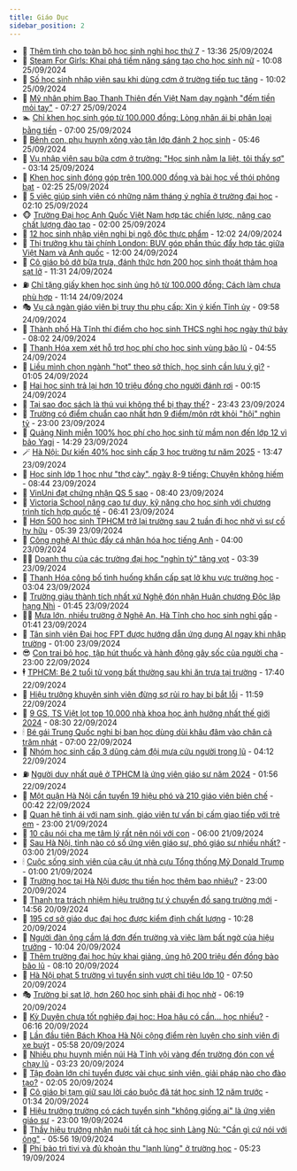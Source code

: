 ```yaml
---
title: Giáo Dục
sidebar_position: 2
---
```


<!-- dantri-giao-duc:START -->
- 🤡 [Thêm tỉnh cho toàn bộ học sinh nghỉ học thứ 7](https://dantri.com.vn/giao-duc/them-tinh-cho-toan-bo-hoc-sinh-nghi-hoc-thu-7-20240925191339538.htm) - 13:36 25/09/2024
- 🗽 [Steam For Girls: Khai phá tiềm năng sáng tạo cho học sinh nữ](https://dantri.com.vn/giao-duc/steam-for-girls-khai-pha-tiem-nang-sang-tao-cho-hoc-sinh-nu-20240925165544568.htm) - 10:08 25/09/2024
- 🚦 [Số học sinh nhập viện sau khi dùng cơm ở trường tiếp tục tăng](https://dantri.com.vn/giao-duc/so-hoc-sinh-nhap-vien-sau-khi-dung-com-o-truong-tiep-tuc-tang-20240925164209019.htm) - 10:02 25/09/2024
- 🌋 [Mỹ nhân phim Bao Thanh Thiên đến Việt Nam dạy ngành &quot;đếm tiền mỏi tay&quot;](https://dantri.com.vn/giao-duc/my-nhan-phim-bao-thanh-thien-den-viet-nam-day-nganh-dem-tien-moi-tay-20240925120328985.htm) - 07:27 25/09/2024
- 🏊 [Chỉ khen học sinh góp từ 100.000 đồng: Lòng nhân ái bị phân loại bằng tiền](https://dantri.com.vn/giao-duc/chi-khen-hoc-sinh-gop-tu-100000-dong-long-nhan-ai-bi-phan-loai-bang-tien-20240925102441055.htm) - 07:00 25/09/2024
- 🎃 [Bênh con, phụ huynh xông vào tận lớp đánh 2 học sinh](https://dantri.com.vn/giao-duc/benh-con-phu-huynh-xong-vao-tan-lop-danh-2-hoc-sinh-20240925120553570.htm) - 05:46 25/09/2024
- 💄 [Vụ nhập viện sau bữa cơm ở trường: &quot;Học sinh nằm la liệt, tôi thấy sợ&quot;](https://dantri.com.vn/giao-duc/vu-nhap-vien-sau-bua-com-o-truong-hoc-sinh-nam-la-liet-toi-thay-so-20240925090002698.htm) - 03:14 25/09/2024
- 🦅 [Khen học sinh đóng góp trên 100.000 đồng và bài học về thói phông bạt](https://dantri.com.vn/giao-duc/khen-hoc-sinh-dong-gop-tren-100000-dong-va-bai-hoc-ve-thoi-phong-bat-20240924232336598.htm) - 02:25 25/09/2024
- 🚦 [5 việc giúp sinh viên có những năm tháng ý nghĩa ở trường đại học](https://dantri.com.vn/giao-duc/5-viec-giup-sinh-vien-co-nhung-nam-thang-y-nghia-o-truong-dai-hoc-20240923102915294.htm) - 02:10 25/09/2024
- 🐵 [Trường Đại học Anh Quốc Việt Nam hợp tác chiến lược, nâng cao chất lượng đào tạo](https://dantri.com.vn/giao-duc/truong-dai-hoc-anh-quoc-viet-nam-hop-tac-chien-luoc-nang-cao-chat-luong-dao-tao-20240924165444113.htm) - 02:00 25/09/2024
- 🐘 [12 học sinh nhập viện nghi bị ngộ độc thực phẩm](https://dantri.com.vn/giao-duc/12-hoc-sinh-nhap-vien-nghi-bi-ngo-doc-thuc-pham-20240924183135137.htm) - 12:02 24/09/2024
- 🦏 [Thị trưởng khu tài chính London: BUV góp phần thúc đẩy hợp tác giữa Việt Nam và Anh quốc](https://dantri.com.vn/giao-duc/thi-truong-khu-tai-chinh-london-buv-gop-phan-thuc-day-hop-tac-giua-viet-nam-va-anh-quoc-20240924164220587.htm) - 12:00 24/09/2024
- 💼 [Cô giáo bỏ dở bữa trưa, đánh thức hơn 200 học sinh thoát thảm họa sạt lở](https://dantri.com.vn/giao-duc/co-giao-bo-do-bua-trua-danh-thuc-hon-200-hoc-sinh-thoat-tham-hoa-sat-lo-20240924171042851.htm) - 11:31 24/09/2024
- ⛽️ [Chỉ tặng giấy khen học sinh ủng hộ từ 100.000 đồng: Cách làm chưa phù hợp](https://dantri.com.vn/giao-duc/chi-tang-giay-khen-hoc-sinh-ung-ho-tu-100000-dong-cach-lam-chua-phu-hop-20240924172111002.htm) - 11:14 24/09/2024
- 🎭 [Vụ cả ngàn giáo viên bị truy thu phụ cấp: Xin ý kiến Tỉnh ủy](https://dantri.com.vn/giao-duc/vu-ca-ngan-giao-vien-bi-truy-thu-phu-cap-xin-y-kien-tinh-uy-20240924160244802.htm) - 09:58 24/09/2024
- 🎃 [Thành phố Hà Tĩnh thí điểm cho học sinh THCS nghỉ học ngày thứ bảy](https://dantri.com.vn/giao-duc/thanh-pho-ha-tinh-thi-diem-cho-hoc-sinh-thcs-nghi-hoc-ngay-thu-bay-20240924141355079.htm) - 08:02 24/09/2024
- 🚀 [Thanh Hóa xem xét hỗ trợ học phí cho học sinh vùng bão lũ](https://dantri.com.vn/giao-duc/thanh-hoa-xem-xet-ho-tro-hoc-phi-cho-hoc-sinh-vung-bao-lu-20240924094908737.htm) - 04:55 24/09/2024
- 👀 [Liều mình chọn ngành &quot;hot&quot; theo sở thích, học sinh cần lưu ý gì?](https://dantri.com.vn/giao-duc/lieu-minh-chon-nganh-hot-theo-so-thich-hoc-sinh-can-luu-y-gi-20240923230035325.htm) - 01:05 24/09/2024
- 🌝 [Hai học sinh trả lại hơn 10 triệu đồng cho người đánh rơi](https://dantri.com.vn/giao-duc/hai-hoc-sinh-tra-lai-hon-10-trieu-dong-cho-nguoi-danh-roi-20240924023048200.htm) - 00:15 24/09/2024
- 🤗 [Tại sao đọc sách là thú vui không thể bị thay thế?](https://dantri.com.vn/giao-duc/tai-sao-doc-sach-la-thu-vui-khong-the-bi-thay-the-20240903162611221.htm) - 23:43 23/09/2024
- 🦄 [Trường có điểm chuẩn cao nhất hơn 9 điểm/môn rớt khỏi &quot;hội&quot; nghìn tỷ](https://dantri.com.vn/giao-duc/truong-co-diem-chuan-cao-nhat-hon-9-diemmon-rot-khoi-hoi-nghin-ty-20240923155702859.htm) - 23:00 23/09/2024
- 🦍 [Quảng Ninh miễn 100% học phí cho học sinh từ mầm non đến lớp 12 vì bão Yagi](https://dantri.com.vn/giao-duc/quang-ninh-mien-100-hoc-phi-cho-hoc-sinh-tu-mam-non-den-lop-12-vi-bao-yagi-20240923212557296.htm) - 14:29 23/09/2024
- 🪄 [Hà Nội: Dự kiến 40% học sinh cấp 3 học trường tư năm 2025](https://dantri.com.vn/giao-duc/ha-noi-du-kien-40-hoc-sinh-cap-3-hoc-truong-tu-nam-2025-20240923203919197.htm) - 13:47 23/09/2024
- 🦆 [Học sinh lớp 1 học như &quot;thợ cày&quot;, ngày 8-9 tiếng: Chuyện không hiếm](https://dantri.com.vn/giao-duc/hoc-sinh-lop-1-hoc-nhu-tho-cay-ngay-8-9-tieng-chuyen-khong-hiem-20240923150838984.htm) - 08:44 23/09/2024
- 🚀 [VinUni đạt chứng nhận QS 5 sao](https://dantri.com.vn/giao-duc/vinuni-dat-chung-nhan-qs-5-sao-20240923132923644.htm) - 08:40 23/09/2024
- 🦒 [Victoria School nâng cao tư duy, kỹ năng cho học sinh với chương trình tích hợp quốc tế](https://dantri.com.vn/giao-duc/victoria-school-nang-cao-tu-duy-ky-nang-cho-hoc-sinh-voi-chuong-trinh-tich-hop-quoc-te-20240923125109518.htm) - 06:41 23/09/2024
- 🤡 [Hơn 500 học sinh TPHCM trở lại trường sau 2 tuần đi học nhờ vì sự cố hy hữu](https://dantri.com.vn/giao-duc/hon-500-hoc-sinh-tphcm-tro-lai-truong-sau-2-tuan-di-hoc-nho-vi-su-co-hy-huu-20240923115133615.htm) - 05:39 23/09/2024
- 🤔 [Công nghệ AI thúc đẩy cá nhân hóa học tiếng Anh](https://dantri.com.vn/giao-duc/cong-nghe-ai-thuc-day-ca-nhan-hoa-hoc-tieng-anh-20240922204219441.htm) - 04:00 23/09/2024
- 🧑‍💻 [Doanh thu của các trường đại học &quot;nghìn tỷ&quot; tăng vọt](https://dantri.com.vn/giao-duc/doanh-thu-cua-cac-truong-dai-hoc-nghin-ty-tang-vot-20240923102801178.htm) - 03:39 23/09/2024
- 🤡 [Thanh Hóa công bố tình huống khẩn cấp sạt lở khu vực trường học](https://dantri.com.vn/giao-duc/thanh-hoa-cong-bo-tinh-huong-khan-cap-sat-lo-khu-vuc-truong-hoc-20240923094635376.htm) - 03:04 23/09/2024
- 🧠 [Trường giàu thành tích nhất xứ Nghệ đón nhận Huân chương Độc lập hạng Nhì](https://dantri.com.vn/giao-duc/truong-giau-thanh-tich-nhat-xu-nghe-don-nhan-huan-chuong-doc-lap-hang-nhi-20240923020722245.htm) - 01:45 23/09/2024
- 🧑‍💻 [Mưa lớn, nhiều trường ở Nghệ An, Hà Tĩnh cho học sinh nghỉ gấp](https://dantri.com.vn/giao-duc/mua-lon-nhieu-truong-o-nghe-an-ha-tinh-cho-hoc-sinh-nghi-gap-20240923082623776.htm) - 01:41 23/09/2024
- 🧠 [Tân sinh viên Đại học FPT được hướng dẫn ứng dụng AI ngay khi nhập trường](https://dantri.com.vn/giao-duc/tan-sinh-vien-dai-hoc-fpt-duoc-huong-dan-ung-dung-ai-ngay-khi-nhap-truong-20240923073658681.htm) - 01:00 23/09/2024
- 😎 [Con trai bỏ học, tập hút thuốc và hành động gây sốc của người cha](https://dantri.com.vn/giao-duc/con-trai-bo-hoc-tap-hut-thuoc-va-hanh-dong-gay-soc-cua-nguoi-cha-20240922115539365.htm) - 23:00 22/09/2024
- 🕴 [TPHCM: Bé 2 tuổi tử vong bất thường sau khi ăn trưa tại trường](https://dantri.com.vn/giao-duc/tphcm-be-2-tuoi-tu-vong-bat-thuong-sau-khi-an-trua-tai-truong-20240922223829466.htm) - 17:40 22/09/2024
- 🧠 [Hiệu trưởng khuyên sinh viên đừng sợ rủi ro hay bị bắt lỗi](https://dantri.com.vn/giao-duc/hieu-truong-khuyen-sinh-vien-dung-so-rui-ro-hay-bi-bat-loi-20240922185210589.htm) - 11:59 22/09/2024
- 🚀 [9 GS, TS Việt lọt top 10.000 nhà khoa học ảnh hưởng nhất thế giới 2024](https://dantri.com.vn/giao-duc/9-gs-ts-viet-lot-top-10000-nha-khoa-hoc-anh-huong-nhat-the-gioi-2024-20240922151821312.htm) - 08:30 22/09/2024
- 🕯 [Bé gái Trung Quốc nghi bị bạn học dùng dùi khâu đâm vào chân cả trăm nhát](https://dantri.com.vn/giao-duc/be-gai-trung-quoc-nghi-bi-ban-hoc-dung-dui-khau-dam-vao-chan-ca-tram-nhat-20240921114228771.htm) - 07:00 22/09/2024
- 🧰 [Nhóm học sinh cấp 3 dũng cảm đội mưa cứu người trong lũ](https://dantri.com.vn/giao-duc/nhom-hoc-sinh-cap-3-dung-cam-doi-mua-cuu-nguoi-trong-lu-20240922095714410.htm) - 04:12 22/09/2024
- ⛽️ [Người duy nhất quê ở TPHCM là ứng viên giáo sư năm 2024](https://dantri.com.vn/giao-duc/nguoi-duy-nhat-que-o-tphcm-la-ung-vien-giao-su-nam-2024-20240922074422208.htm) - 01:56 22/09/2024
- 🤖 [Một quận Hà Nội cần tuyển 19 hiệu phó và 210 giáo viên biên chế](https://dantri.com.vn/giao-duc/mot-quan-ha-noi-can-tuyen-19-hieu-pho-va-210-giao-vien-bien-che-20240922073541014.htm) - 00:42 22/09/2024
- 🦍 [Quan hệ tình ái với nam sinh, giáo viên tư vấn bị cấm giao tiếp với trẻ em](https://dantri.com.vn/giao-duc/quan-he-tinh-ai-voi-nam-sinh-giao-vien-tu-van-bi-cam-giao-tiep-voi-tre-em-20240921161945491.htm) - 23:00 21/09/2024
- 🐘 [10 câu nói cha mẹ tâm lý rất nên nói với con](https://dantri.com.vn/giao-duc/10-cau-noi-cha-me-tam-ly-rat-nen-noi-voi-con-20240921100623776.htm) - 06:00 21/09/2024
- 🌊 [Sau Hà Nội, tỉnh nào có số ứng viên giáo sư, phó giáo sư nhiều nhất?](https://dantri.com.vn/giao-duc/sau-ha-noi-tinh-nao-co-so-ung-vien-giao-su-pho-giao-su-nhieu-nhat-20240921084834782.htm) - 03:00 21/09/2024
- 🕯 [Cuộc sống sinh viên của cậu út nhà cựu Tổng thống Mỹ Donald Trump](https://dantri.com.vn/giao-duc/cuoc-song-sinh-vien-cua-cau-ut-nha-cuu-tong-thong-my-donald-trump-20240920162357994.htm) - 01:00 21/09/2024
- 🐎 [Trường học tại Hà Nội được thu tiền học thêm bao nhiêu?](https://dantri.com.vn/giao-duc/truong-hoc-tai-ha-noi-duoc-thu-tien-hoc-them-bao-nhieu-20240920145010764.htm) - 23:00 20/09/2024
- 🐻 [Thanh tra trách nhiệm hiệu trưởng tự ý chuyển đồ sang trường mới](https://dantri.com.vn/giao-duc/thanh-tra-trach-nhiem-hieu-truong-tu-y-chuyen-do-sang-truong-moi-20240920212658819.htm) - 14:56 20/09/2024
- 🐎 [195 cơ sở giáo dục đại học được kiểm định chất lượng](https://dantri.com.vn/giao-duc/195-co-so-giao-duc-dai-hoc-duoc-kiem-dinh-chat-luong-20240920142617722.htm) - 10:28 20/09/2024
- 🫣 [Người đàn ông cầm lá đơn đến trường và việc làm bất ngờ của hiệu trưởng](https://dantri.com.vn/giao-duc/nguoi-dan-ong-cam-la-don-den-truong-va-viec-lam-bat-ngo-cua-hieu-truong-20240920164820131.htm) - 10:04 20/09/2024
- 🤭 [Thêm trường đại học hủy khai giảng, ủng hộ 200 triệu đến đồng bào bão lũ](https://dantri.com.vn/giao-duc/them-truong-dai-hoc-huy-khai-giang-ung-ho-200-trieu-den-dong-bao-bao-lu-20240920150329048.htm) - 08:10 20/09/2024
- 🥳 [Hà Nội phạt 5 trường vì tuyển sinh vượt chỉ tiêu lớp 10](https://dantri.com.vn/giao-duc/ha-noi-phat-5-truong-vi-tuyen-sinh-vuot-chi-tieu-lop-10-20240920140917302.htm) - 07:50 20/09/2024
- 🎭 [Trường bị sạt lở, hơn 260 học sinh phải đi học nhờ](https://dantri.com.vn/giao-duc/truong-bi-sat-lo-hon-260-hoc-sinh-phai-di-hoc-nho-20240920114621229.htm) - 06:19 20/09/2024
- 🥸 [Kỳ Duyên chưa tốt nghiệp đại học: Hoa hậu có cần... học nhiều?](https://dantri.com.vn/giao-duc/ky-duyen-chua-tot-nghiep-dai-hoc-hoa-hau-co-can-hoc-nhieu-20240920101825358.htm) - 06:16 20/09/2024
- 🦣 [Lần đầu tiên Bách Khoa Hà Nội cộng điểm rèn luyện cho sinh viên đi xe buýt](https://dantri.com.vn/giao-duc/lan-dau-tien-bach-khoa-ha-noi-cong-diem-ren-luyen-cho-sinh-vien-di-xe-buyt-20240920114704430.htm) - 05:58 20/09/2024
- 🤔 [Nhiều phụ huynh miền núi Hà Tĩnh vội vàng đến trường đón con về chạy lũ](https://dantri.com.vn/giao-duc/nhieu-phu-huynh-mien-nui-ha-tinh-voi-vang-den-truong-don-con-ve-chay-lu-20240920100742557.htm) - 03:23 20/09/2024
- 🦣 [Tập đoàn lớn chỉ tuyển được vài chục sinh viên, giải pháp nào cho đào tạo?](https://dantri.com.vn/giao-duc/tap-doan-lon-chi-tuyen-duoc-vai-chuc-sinh-vien-giai-phap-nao-cho-dao-tao-20240920085139363.htm) - 02:05 20/09/2024
- 🐲 [Cô giáo bị tạm giữ sau lời cáo buộc đã tát học sinh 12 năm trước](https://dantri.com.vn/giao-duc/co-giao-bi-tam-giu-sau-loi-cao-buoc-da-tat-hoc-sinh-12-nam-truoc-20240917111039995.htm) - 01:34 20/09/2024
- 🔭 [Hiệu trưởng trường có cách tuyển sinh &quot;không giống ai&quot; là ứng viên giáo sư](https://dantri.com.vn/giao-duc/hieu-truong-truong-co-cach-tuyen-sinh-khong-giong-ai-la-ung-vien-giao-su-20240919140326725.htm) - 23:00 19/09/2024
- 🥷 [Thầy hiệu trưởng nhận nuôi tất cả học sinh Làng Nủ: &quot;Cần gì cứ nói với ông&quot;](https://dantri.com.vn/giao-duc/thay-hieu-truong-nhan-nuoi-tat-ca-hoc-sinh-lang-nu-can-gi-cu-noi-voi-ong-20240919124554890.htm) - 05:56 19/09/2024
- 🎊 [Phí bảo trì tivi và đủ khoản thu &quot;lạnh lùng&quot; ở trường học](https://dantri.com.vn/giao-duc/phi-bao-tri-tivi-va-du-khoan-thu-lanh-lung-o-truong-hoc-20240919094047053.htm) - 05:23 19/09/2024<!-- dantri-giao-duc:END -->

